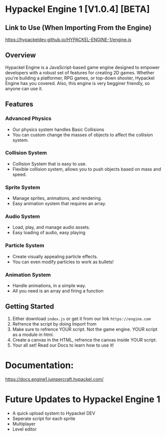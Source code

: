 # Hypackel Engine 1 [V1.0.4] [BETA]
 
## Link to Use (When Importing From the Engine)
https://hypackeldev.github.io/HYPACKEL-ENGINE-1/engine.js

## Overview
Hypackel Engine is a JavaScript-based game engine designed to empower developers with a robust set of features for creating 2D games. Whether you're building a platformer, RPG games, or top-down shooter, Hypackel Engine has you covered. Also, this engine is very begginer friendly, so anyone can use it.

## Features

### Advanced Physics
- Our physics system handles Basic Collisions
- You can custom change the masses of objects to affect the collision system.

### Collision System
- Collision System that is easy to use.
- Flexible collision system, allows you to push objects based on mass and speed.

### Sprite System
- Manage sprites, animations, and rendering.
- Easy animation system that requires an array.

### Audio System
- Load, play, and manage audio assets.
- Easy loading of audio, easy playing

### Particle System
- Create visually appealing particle effects.
- You can even modify particles to work as bullets!

### Animation System
- Handle animations, in a simple way.
- All you need is an array and firing a function

## Getting Started
1. Either download `index.js` or get it from our link `https://engine.com`
2. Refrence the script by doing Import from
3. Make sure to refrence YOUR script. Not the game engine. YOUR script as a module in html.
4. Create a canvas in the HTML, refrence the canvas inside YOUR script.
5. Your all set! Read our Docs to learn how to use it!
   
# Documentation:
https://docs.engine1.jumpercraft.hypackel.com/

# Future Updates to Hypackel Engine 1
- A quick upload system to Hypackel DEV
- Seperate script for each sprite
- Multiplayer
- Level editor
